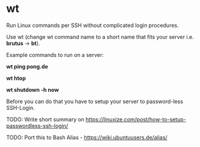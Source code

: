 # wt
Run Linux commands per SSH without complicated login procedures.

Use wt (change wt command name to a short name that fits your server i.e. **brutus** -> **bt**).

Example commands to run on a server:

**wt ping pong.de**

**wt htop**

**wt shutdown -h now**

Before you can do that you have to setup your server to password-less SSH-Login.

TODO: Write short summary on https://linuxize.com/post/how-to-setup-passwordless-ssh-login/

TODO: Port this to Bash Alias - https://wiki.ubuntuusers.de/alias/
